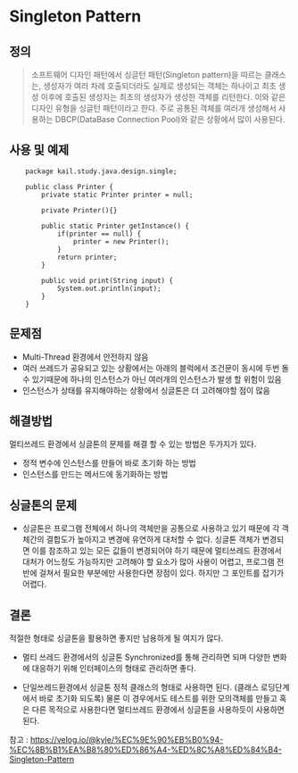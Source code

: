 # Singleton Pattern

## 정의

> 소프트웨어 디자인 패턴에서 싱글턴 패턴(Singleton pattern)을 따르는 클래스는, 
> 생성자가 여러 차례 호출되더라도 실제로 생성되는 객체는 하나이고 최초 생성 이후에 호출된 생성자는 최초의 생성자가 생성한 객체를 리턴한다. 
> 이와 같은 디자인 유형을 싱글턴 패턴이라고 한다. 주로 공통된 객체를 여러개 생성해서 사용하는 DBCP(DataBase Connection Pool)와 같은 상황에서 많이 사용된다.


## 사용 및 예제

```
    package kail.study.java.design.single;
    
    public class Printer {
    	private static Printer printer = null;
    
    	private Printer(){}
    
    	public static Printer getInstance() {
    		if(printer == null) {
    			printer = new Printer();
    		}
    		return printer;
    	}
    
    	public void print(String input) {
    		System.out.println(input);
    	}
    }
```

## 문제점

* Multi-Thread 환경에서 안전하지 않음
* 여러 쓰레드가 공유되고 있는 상황에서는 아래의 블럭에서 조건문이 동시에 두번 돌 수 있기때문에 하나의 인스턴스가 아닌 여러개의 인스턴스가 발생 할 위험이 있음
* 인스턴스가 상태를 유지해야하는 상황에서 싱글톤은 더 고려해야할 점이 많음

## 해결방법

멀티쓰레드 환경에서 싱글톤의 문제를 해결 할 수 있는 방법은 두가지가 있다.

* 정적 변수에 인스턴스를 만들어 바로 초기화 하는 방법
* 인스턴스를 만드는 메서드에 동기화하는 방법

## 싱글톤의 문제
* 싱글톤은 프로그램 전체에서 하나의 객체만을 공통으로 사용하고 있기 때문에 각 객체간의 결합도가 높아지고 변경에 유연하게 대처할 수 없다. 
싱글톤 객체가 변경되면 이를 참조하고 있는 모든 값들이 변경되어야 하기 때문에 멀티쓰레드 환경에서 대처가 어느정도 가능하지만 고려해야 할 요소가 많아 사용이 어렵고, 
프로그램 전반에 걸쳐서 필요한 부분에만 사용한다면 장점이 있다. 하지만 그 포인트를 잡기가 어렵다.

## 결론
적절한 형태로 싱글톤을 활용하면 좋지만 남용하게 될 여지가 많다. 

* 멀티 쓰레드 환경에서의 싱글톤
Synchronized를 통해 관리하면 되며 다양한 변화에 대응하기 위해 인터페이스의 형태로 관리하면 좋다.

* 단일쓰레드환경에서 싱글톤
정적 클래스의 형태로 사용하면 된다. (클래스 로딩단계에서 바로 초기화 되도록)
물론 이 경우에서도 테스트를 위한 모의객체를 만들고 혹은 다른 목적으로 사용한다면 멀티쓰레드 환경에서 싱글톤을 사용하듯이 사용하면 된다.

참고 : https://velog.io/@kyle/%EC%9E%90%EB%B0%94-%EC%8B%B1%EA%B8%80%ED%86%A4-%ED%8C%A8%ED%84%B4-Singleton-Pattern
